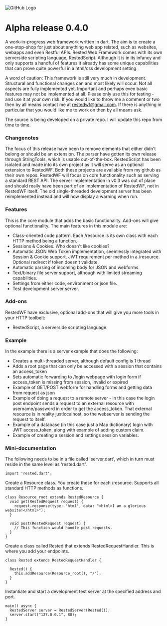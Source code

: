 ![GitHub Logo](images/logo_small.png)

# Alpha release 0.4.0

A work-in-progress web framework written in dart. The aim is to create a one-stop-shop for just about anything web app related, such as websites, webapps and even Restful APIs. Rested Web Framework comes with its own serverside scripting language, RestedScript. Although it is in its infancy and only supports a handful of features it already has some unique capabilities that can prove quite powerful in a html/css development setting.

A word of caution: This framework is still very much in development. Structural and functional changes can and most likely will occur. Not all aspects are fully implemented yet. Important and perhaps even basic features may not be implemented at all. Please only use this for testing - and use it at your own risk. If you would like to throw me a comment or two then by all means contact me at restedwf@gmail.com. If there is anything in particular that you would like me to work on then by all means ask.

The source is being developed on a private repo. I will update this repo from time to time.

### Changenotes

The focus of this release have been to remove elements that either didn't belong or should be an extension. The parser have gotten its own release through StringTools, which is usable out-of-the-box. RestedScript has been isolated and made into its own project as it will serve as an optional extension to RestedWF. Both these projects are available from my github as their own repos. RestedWF will focus on core functionality such as serving a standard REST API. The server implementation in v0.3 was out of place and should really have been part of an implementation of RestedWF, not in RestedWF itself. The old single-threaded development server has been reimplemented instead and will now display a warning when run.

### Features

This is the core module that adds the basic functionality. Add-ons will give optional functionality. The main features in this module are:
- Class-oriented code pattern. Each /resource is its own class with each HTTP method being a function.
- Sessions & Cookies. Who doesn't like cookies?
- Automatic JSON Web Token implementation, seemlessly integrated with Session & Cookie support. JWT requirement per method in a /resource. Optional redirect if token doesn't validate.
- Automatic parsing of incoming body for JSON and webforms.
- Text/binary file server support, although with limited streaming capabilities.
- Settings from either code, environment or json file.
- Test development server server.

### Add-ons

RestedWF have exclusive, optional add-ons that will give you more tools in your HTTP toolbelt:
- RestedScript, a serverside scripting language.

### Example

In the example there is a server example that does the following:
- Creates a multi-threaded server, although default config is 1 thread
- Adds a root page that can only be accessed with a session that contains an access_token
- Sets automatic forwarding to /login webpage with login form if access_token is missing from session, invalid or expired
- Example of GET/POST webform for handling forms and getting data from request as json
- Example of doing a request to a remote server - in this case the login post endpoint sends a request to an external resource with username/password in order to get the access_token. That external resource is in reality justlocalhost, so the webserver is sending the request to itself.
- Example of a database (in this case just a Map dictionary) login with JWT access_token, along with example of adding custom claim.
- Example of creating a session and settings session variables.

### Mini-documentation

The following needs to be in a file called 'server.dart', which in turn must reside in the same level as 'rested.dart'.

```
import 'rested.dart';
```

Create a Resource class. You create these for each /resource. Supports all standard HTTP methods as functions.

```
class Resource_root extends RestedResource {
  void get(RestedRequest request) {
    request.response(type: 'html', data: "<html>I am a glorious website!</html>");
  }

  void post(RestedRequest request) {
    // This function would handle post requests.
  }
}

```


Create a class called Rested that extends RestedRequestHandler. This is where you add your endpoints.

```
class Rested extends RestedRequestHandler {
  
  Rested() {
    this.addResource(Resource_root(), "/");
  }
}
```

Instantiate and start a development test server at the specified address and port.

```
main() async {
  RestedServer server = RestedServer(Rested());
  server.start("127.0.0.1", 80);
}
```
